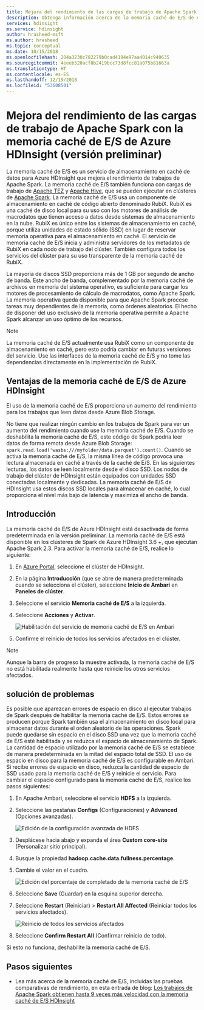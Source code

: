 ```yaml
---
title: Mejora del rendimiento de las cargas de trabajo de Apache Spark con la memoria caché de E/S de Azure HDInsight (versión preliminar)
description: Obtenga información acerca de la memoria caché de E/S de Azure HDInsight y cómo usarla para mejorar el rendimiento de Apache Spark.
services: hdinsight
ms.service: hdinsight
author: hrasheed-msft
ms.author: hrasheed
ms.topic: conceptual
ms.date: 10/15/2018
ms.openlocfilehash: 204a3230c782279b0cad4194e97aa4014c940635
ms.sourcegitcommit: 4eeeb520acf8b2419bcc73d8fcc81a075b81663a
ms.translationtype: HT
ms.contentlocale: es-ES
ms.lasthandoff: 12/19/2018
ms.locfileid: "53608501"
---
```

# <a name="improve-performance-of-apache-spark-workloads-using-azure-hdinsight-io-cache-preview"></a>Mejora del rendimiento de las cargas de trabajo de Apache Spark con la memoria caché de E/S de Azure HDInsight (versión preliminar)

La memoria caché de E/S es un servicio de almacenamiento en caché de datos para Azure HDInsight que mejora el rendimiento de trabajos de Apache Spark. La memoria caché de E/S también funciona con cargas de trabajo de [Apache TEZ](https://tez.apache.org/) y [Apache Hive](https://hive.apache.org/), que se pueden ejecutar en clústeres de [Apache Spark](https://spark.apache.org/). La memoria caché de E/S usa un componente de almacenamiento en caché de código abierto denominado RubiX. RubiX es una caché de disco local para su uso con los motores de análisis de macrodatos que tienen acceso a datos desde sistemas de almacenamiento en la nube. RubiX es único entre los sistemas de almacenamiento en caché, porque utiliza unidades de estado sólido (SSD) en lugar de reservar memoria operativa para el almacenamiento en caché. El servicio de memoria caché de E/S inicia y administra servidores de los metadatos de RubiX en cada nodo de trabajo del clúster. También configura todos los servicios del clúster para su uso transparente de la memoria caché de RubiX.

La mayoría de discos SSD proporciona más de 1 GB por segundo de ancho de banda. Este ancho de banda, complementado por la memoria caché de archivos en memoria del sistema operativo, es suficiente para cargar los motores de procesamiento de cálculo de macrodatos, como Apache Spark. La memoria operativa queda disponible para que Apache Spark procese tareas muy dependientes de la memoria, como órdenes aleatorios. El hecho de disponer del uso exclusivo de la memoria operativa permite a Apache Spark alcanzar un uso óptimo de los recursos.  

>[!Note]  
>La memoria caché de E/S actualmente usa RubiX como un componente de almacenamiento en caché, pero esto podría cambiar en futuras versiones del servicio. Use las interfaces de la memoria caché de E/S y no tome las dependencias directamente en la implementación de RubiX.

## <a name="benefits-of-azure-hdinsight-io-cache"></a>Ventajas de la memoria caché de E/S de Azure HDInsight

El uso de la memoria caché de E/S proporciona un aumento del rendimiento para los trabajos que leen datos desde Azure Blob Storage.

No tiene que realizar ningún cambio en los trabajos de Spark para ver un aumento del rendimiento cuando use la memoria caché de E/S. Cuando se deshabilita la memoria caché de E/S, este código de Spark podría leer datos de forma remota desde Azure Blob Storage: `spark.read.load('wasbs:///myfolder/data.parquet').count()`. Cuando se activa la memoria caché de E/S, la misma línea de código provoca una lectura almacenada en caché a través de la caché de E/S. En las siguientes lecturas, los datos se leen localmente desde el disco SSD. Los nodos de trabajo del clúster de HDInsight están equipados con unidades SSD conectadas localmente y dedicadas. La memoria caché de E/S de HDInsight usa estos discos SSD locales para almacenar en caché, lo cual proporciona el nivel más bajo de latencia y maximiza el ancho de banda.

## <a name="getting-started"></a>Introducción

La memoria caché de E/S de Azure HDInsight está desactivada de forma predeterminada en la versión preliminar. La memoria caché de E/S está disponible en los clústeres de Spark de Azure HDInsight 3.6 +, que ejecutan Apache Spark 2.3.  Para activar la memoria caché de E/S, realice lo siguiente:

1. En [Azure Portal](https://portal.azure.com), seleccione el clúster de HDInsight.

1. En la página **Introducción** (que se abre de manera predeterminada cuando se selecciona el clúster), seleccione **Inicio de Ambari** en **Paneles de clúster**.

1. Seleccione el servicio **Memoria caché de E/S** a la izquierda.

1. Seleccione **Acciones** y **Activar**.

    ![Habilitación del servicio de memoria caché de E/S en Ambari](./media/apache-spark-improve-performance-iocache/ambariui-enable-iocache.png "Enabling the IO Cache service in Ambari")

1. Confirme el reinicio de todos los servicios afectados en el clúster.

>[!NOTE]  
> Aunque la barra de progreso la muestre activada, la memoria caché de E/S no está habilitada realmente hasta que reinicie los otros servicios afectados.

## <a name="troubleshooting"></a>solución de problemas
  
Es posible que aparezcan errores de espacio en disco al ejecutar trabajos de Spark después de habilitar la memoria caché de E/S. Estos errores se producen porque Spark también usa el almacenamiento en disco local para almacenar datos durante el orden aleatorio de las operaciones. Spark puede quedarse sin espacio en el disco SSD una vez que la memoria caché de E/S esté habilitada y se reduzca el espacio de almacenamiento de Spark. La cantidad de espacio utilizado por la memoria caché de E/S se establece de manera predeterminada en la mitad del espacio total de SSD. El uso de espacio en disco para la memoria caché de E/S es configurable en Ambari. Si recibe errores de espacio en disco, reduzca la cantidad de espacio de SSD usado para la memoria caché de E/S y reinicie el servicio. Para cambiar el espacio configurado para la memoria caché de E/S, realice los pasos siguientes:

1. En Apache Ambari, seleccione el servicio **HDFS** a la izquierda.

1. Seleccione las pestañas **Configs** (Configuraciones) y **Advanced** (Opciones avanzadas).

    ![Edición de la configuración avanzada de HDFS](./media/apache-spark-improve-performance-iocache/ambariui-hdfs-service-configs-advanced.png "Edit HDFS Advanced Configuration")

1. Desplácese hacia abajo y expanda el área **Custom core-site** (Personalizar sitio principal).

1. Busque la propiedad **hadoop.cache.data.fullness.percentage**.

1. Cambie el valor en el cuadro.

    ![Edición del porcentaje de completado de la memoria caché de E/S](./media/apache-spark-improve-performance-iocache/ambariui-cache-data-fullness-percentage-property.png "Edit IO Cache Fullness Percentage")

1. Seleccione **Save** (Guardar) en la esquina superior derecha.

1. Seleccione **Restart** (Reiniciar)  > **Restart All Affected** (Reiniciar todos los servicios afectados).

    ![Reinicio de todos los servicios afectados](./media/apache-spark-improve-performance-iocache/ambariui-restart-all-affected.png "Restart all affected")

1. Seleccione **Confirm Restart All** (Confirmar reinicio de todo).

Si esto no funciona, deshabilite la memoria caché de E/S.

## <a name="next-steps"></a>Pasos siguientes

- Lea más acerca de la memoria caché de E/S, incluidas las pruebas comparativas de rendimiento, en esta entrada de blog: [Los trabajos de Apache Spark obtienen hasta 9 veces más velocidad con la memoria caché de E/S HDInsight](https://azure.microsoft.com/en-us/blog/apache-spark-speedup-with-hdinsight-io-cache/)
